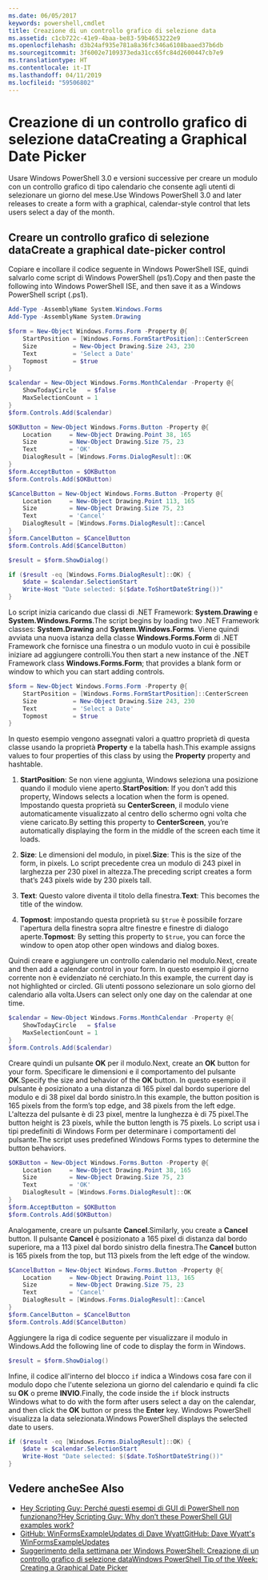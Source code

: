 ```yaml
---
ms.date: 06/05/2017
keywords: powershell,cmdlet
title: Creazione di un controllo grafico di selezione data
ms.assetid: c1cb722c-41e9-4baa-be83-59b4653222e9
ms.openlocfilehash: d3b24af935e781a8a36fc346a6108baaed37b6db
ms.sourcegitcommit: 3f6002e7109373eda31cc65fc84d2600447cb7e9
ms.translationtype: HT
ms.contentlocale: it-IT
ms.lasthandoff: 04/11/2019
ms.locfileid: "59506802"
---
```

# <a name="creating-a-graphical-date-picker"></a><span data-ttu-id="30433-103">Creazione di un controllo grafico di selezione data</span><span class="sxs-lookup"><span data-stu-id="30433-103">Creating a Graphical Date Picker</span></span>

<span data-ttu-id="30433-104">Usare Windows PowerShell 3.0 e versioni successive per creare un modulo con un controllo grafico di tipo calendario che consente agli utenti di selezionare un giorno del mese.</span><span class="sxs-lookup"><span data-stu-id="30433-104">Use Windows PowerShell 3.0 and later releases to create a form with a graphical, calendar-style control that lets users select a day of the month.</span></span>

## <a name="create-a-graphical-date-picker-control"></a><span data-ttu-id="30433-105">Creare un controllo grafico di selezione data</span><span class="sxs-lookup"><span data-stu-id="30433-105">Create a graphical date-picker control</span></span>

<span data-ttu-id="30433-106">Copiare e incollare il codice seguente in Windows PowerShell ISE, quindi salvarlo come script di Windows PowerShell (ps1).</span><span class="sxs-lookup"><span data-stu-id="30433-106">Copy and then paste the following into Windows PowerShell ISE, and then save it as a Windows PowerShell script (.ps1).</span></span>

```powershell
Add-Type -AssemblyName System.Windows.Forms
Add-Type -AssemblyName System.Drawing

$form = New-Object Windows.Forms.Form -Property @{
    StartPosition = [Windows.Forms.FormStartPosition]::CenterScreen
    Size          = New-Object Drawing.Size 243, 230
    Text          = 'Select a Date'
    Topmost       = $true
}

$calendar = New-Object Windows.Forms.MonthCalendar -Property @{
    ShowTodayCircle   = $false
    MaxSelectionCount = 1
}
$form.Controls.Add($calendar)

$OKButton = New-Object Windows.Forms.Button -Property @{
    Location     = New-Object Drawing.Point 38, 165
    Size         = New-Object Drawing.Size 75, 23
    Text         = 'OK'
    DialogResult = [Windows.Forms.DialogResult]::OK
}
$form.AcceptButton = $OKButton
$form.Controls.Add($OKButton)

$CancelButton = New-Object Windows.Forms.Button -Property @{
    Location     = New-Object Drawing.Point 113, 165
    Size         = New-Object Drawing.Size 75, 23
    Text         = 'Cancel'
    DialogResult = [Windows.Forms.DialogResult]::Cancel
}
$form.CancelButton = $CancelButton
$form.Controls.Add($CancelButton)

$result = $form.ShowDialog()

if ($result -eq [Windows.Forms.DialogResult]::OK) {
    $date = $calendar.SelectionStart
    Write-Host "Date selected: $($date.ToShortDateString())"
}
```

<span data-ttu-id="30433-107">Lo script inizia caricando due classi di .NET Framework: **System.Drawing** e **System.Windows.Forms**.</span><span class="sxs-lookup"><span data-stu-id="30433-107">The script begins by loading two .NET Framework classes: **System.Drawing** and **System.Windows.Forms**.</span></span>
<span data-ttu-id="30433-108">Viene quindi avviata una nuova istanza della classe **Windows.Forms.Form** di .NET Framework che fornisce una finestra o un modulo vuoto in cui è possibile iniziare ad aggiungere controlli.</span><span class="sxs-lookup"><span data-stu-id="30433-108">You then start a new instance of the .NET Framework class **Windows.Forms.Form**; that provides a blank form or window to which you can start adding controls.</span></span>

```powershell
$form = New-Object Windows.Forms.Form -Property @{
    StartPosition = [Windows.Forms.FormStartPosition]::CenterScreen
    Size          = New-Object Drawing.Size 243, 230
    Text          = 'Select a Date'
    Topmost       = $true
}
```

<span data-ttu-id="30433-109">In questo esempio vengono assegnati valori a quattro proprietà di questa classe usando la proprietà **Property** e la tabella hash.</span><span class="sxs-lookup"><span data-stu-id="30433-109">This example assigns values to four properties of this class by using the **Property** property and hashtable.</span></span>

1. <span data-ttu-id="30433-110">**StartPosition**: Se non viene aggiunta, Windows seleziona una posizione quando il modulo viene aperto.</span><span class="sxs-lookup"><span data-stu-id="30433-110">**StartPosition**: If you don’t add this property, Windows selects a location when the form is opened.</span></span>
   <span data-ttu-id="30433-111">Impostando questa proprietà su **CenterScreen**, il modulo viene automaticamente visualizzato al centro dello schermo ogni volta che viene caricato.</span><span class="sxs-lookup"><span data-stu-id="30433-111">By setting this property to **CenterScreen**, you’re automatically displaying the form in the middle of the screen each time it loads.</span></span>

2. <span data-ttu-id="30433-112">**Size**: Le dimensioni del modulo, in pixel.</span><span class="sxs-lookup"><span data-stu-id="30433-112">**Size**: This is the size of the form, in pixels.</span></span>
   <span data-ttu-id="30433-113">Lo script precedente crea un modulo di 243 pixel in larghezza per 230 pixel in altezza.</span><span class="sxs-lookup"><span data-stu-id="30433-113">The preceding script creates a form that’s 243 pixels wide by 230 pixels tall.</span></span>

3. <span data-ttu-id="30433-114">**Text**: Questo valore diventa il titolo della finestra.</span><span class="sxs-lookup"><span data-stu-id="30433-114">**Text**: This becomes the title of the window.</span></span>

4. <span data-ttu-id="30433-115">**Topmost**: impostando questa proprietà su `$true` è possibile forzare l'apertura della finestra sopra altre finestre e finestre di dialogo aperte.</span><span class="sxs-lookup"><span data-stu-id="30433-115">**Topmost**: By setting this property to `$true`, you can force the window to open atop other open windows and dialog boxes.</span></span>

<span data-ttu-id="30433-116">Quindi creare e aggiungere un controllo calendario nel modulo.</span><span class="sxs-lookup"><span data-stu-id="30433-116">Next, create and then add a calendar control in your form.</span></span>
<span data-ttu-id="30433-117">In questo esempio il giorno corrente non è evidenziato né cerchiato.</span><span class="sxs-lookup"><span data-stu-id="30433-117">In this example, the current day is not highlighted or circled.</span></span>
<span data-ttu-id="30433-118">Gli utenti possono selezionare un solo giorno del calendario alla volta.</span><span class="sxs-lookup"><span data-stu-id="30433-118">Users can select only one day on the calendar at one time.</span></span>

```powershell
$calendar = New-Object Windows.Forms.MonthCalendar -Property @{
    ShowTodayCircle   = $false
    MaxSelectionCount = 1
}
$form.Controls.Add($calendar)
```

<span data-ttu-id="30433-119">Creare quindi un pulsante **OK** per il modulo.</span><span class="sxs-lookup"><span data-stu-id="30433-119">Next, create an **OK** button for your form.</span></span>
<span data-ttu-id="30433-120">Specificare le dimensioni e il comportamento del pulsante **OK**.</span><span class="sxs-lookup"><span data-stu-id="30433-120">Specify the size and behavior of the **OK** button.</span></span>
<span data-ttu-id="30433-121">In questo esempio il pulsante è posizionato a una distanza di 165 pixel dal bordo superiore del modulo e di 38 pixel dal bordo sinistro.</span><span class="sxs-lookup"><span data-stu-id="30433-121">In this example, the button position is 165 pixels from the form’s top edge, and 38 pixels from the left edge.</span></span>
<span data-ttu-id="30433-122">L'altezza del pulsante è di 23 pixel, mentre la lunghezza è di 75 pixel.</span><span class="sxs-lookup"><span data-stu-id="30433-122">The button height is 23 pixels, while the button length is 75 pixels.</span></span>
<span data-ttu-id="30433-123">Lo script usa i tipi predefiniti di Windows Form per determinare i comportamenti del pulsante.</span><span class="sxs-lookup"><span data-stu-id="30433-123">The script uses predefined Windows Forms types to determine the button behaviors.</span></span>

```powershell
$OKButton = New-Object Windows.Forms.Button -Property @{
    Location     = New-Object Drawing.Point 38, 165
    Size         = New-Object Drawing.Size 75, 23
    Text         = 'OK'
    DialogResult = [Windows.Forms.DialogResult]::OK
}
$form.AcceptButton = $OKButton
$form.Controls.Add($OKButton)
```

<span data-ttu-id="30433-124">Analogamente, creare un pulsante **Cancel**.</span><span class="sxs-lookup"><span data-stu-id="30433-124">Similarly, you create a **Cancel** button.</span></span>
<span data-ttu-id="30433-125">Il pulsante **Cancel** è posizionato a 165 pixel di distanza dal bordo superiore, ma a 113 pixel dal bordo sinistro della finestra.</span><span class="sxs-lookup"><span data-stu-id="30433-125">The **Cancel** button is 165 pixels from the top, but 113 pixels from the left edge of the window.</span></span>

```powershell
$CancelButton = New-Object Windows.Forms.Button -Property @{
    Location     = New-Object Drawing.Point 113, 165
    Size         = New-Object Drawing.Size 75, 23
    Text         = 'Cancel'
    DialogResult = [Windows.Forms.DialogResult]::Cancel
}
$form.CancelButton = $CancelButton
$form.Controls.Add($CancelButton)
```

<span data-ttu-id="30433-126">Aggiungere la riga di codice seguente per visualizzare il modulo in Windows.</span><span class="sxs-lookup"><span data-stu-id="30433-126">Add the following line of code to display the form in Windows.</span></span>

```powershell
$result = $form.ShowDialog()
```

<span data-ttu-id="30433-127">Infine, il codice all'interno del blocco `if` indica a Windows cosa fare con il modulo dopo che l'utente seleziona un giorno del calendario e quindi fa clic su **OK** o preme **INVIO**.</span><span class="sxs-lookup"><span data-stu-id="30433-127">Finally, the code inside the `if` block instructs Windows what to do with the form after users select a day on the calendar, and then click the **OK** button or press the **Enter** key.</span></span>
<span data-ttu-id="30433-128">Windows PowerShell visualizza la data selezionata.</span><span class="sxs-lookup"><span data-stu-id="30433-128">Windows PowerShell displays the selected date to users.</span></span>

```powershell
if ($result -eq [Windows.Forms.DialogResult]::OK) {
    $date = $calendar.SelectionStart
    Write-Host "Date selected: $($date.ToShortDateString())"
}
```

## <a name="see-also"></a><span data-ttu-id="30433-129">Vedere anche</span><span class="sxs-lookup"><span data-stu-id="30433-129">See Also</span></span>

- [<span data-ttu-id="30433-130">Hey Scripting Guy:  Perché questi esempi di GUI di PowerShell non funzionano?</span><span class="sxs-lookup"><span data-stu-id="30433-130">Hey Scripting Guy:  Why don’t these PowerShell GUI examples work?</span></span>](https://go.microsoft.com/fwlink/?LinkId=506644)
- [<span data-ttu-id="30433-131">GitHub: WinFormsExampleUpdates di Dave Wyatt</span><span class="sxs-lookup"><span data-stu-id="30433-131">GitHub: Dave Wyatt's WinFormsExampleUpdates</span></span>](https://github.com/dlwyatt/WinFormsExampleUpdates)
- [<span data-ttu-id="30433-132">Suggerimento della settimana per Windows PowerShell:  Creazione di un controllo grafico di selezione data</span><span class="sxs-lookup"><span data-stu-id="30433-132">Windows PowerShell Tip of the Week:  Creating a Graphical Date Picker</span></span>](https://technet.microsoft.com/library/ff730942.aspx)